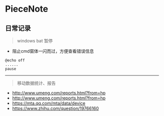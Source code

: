 # PieceNote
日常记录
---

> windows bat 暂停
* 阻止cmd窗体一闪而过，方便查看错误信息
```
@echo off
......
pause
```
---
> 移动数据统计、报告
* http://www.umeng.com/reports.html?from=hp
* http://www.umeng.com/reports.html?from=hp
* https://mta.qq.com/mta/data/device
* https://www.zhihu.com/question/19766160
